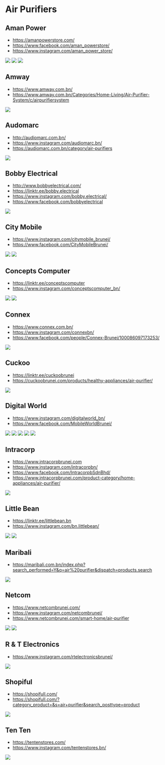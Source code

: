 # Air Purifiers

## Aman Power
- https://amanpowerstore.com/
- https://www.facebook.com/aman_powerstore/
- https://www.instagram.com/aman_power_store/

![](air-purifiers/aman-power-1.jpg)
![](air-purifiers/aman-power-2.jpg)
![](air-purifiers/aman-power-3.jpg)

## Amway
- https://www.amway.com.bn/
- https://www.amway.com.bn/Categories/Home-Living/Air-Purifier-System/c/airpurifiersystem

![](air-purifiers/amway-1.jpg)

## Audomarc
- http://audiomarc.com.bn/
- https://www.instagram.com/audiomarc.bn/
- https://audiomarc.com.bn/category/air-purifiers

![](air-purifiers/audiomarc-1.jpg)

## Bobby Electrical
- http://www.bobbyelectrical.com/
- https://linktr.ee/bobby.electrical
- https://www.instagram.com/bobby.electrical/
- https://www.facebook.com/bobbyelectrical

![](air-purifiers/bobby-electrical-1.jpg)

## City Mobile
- https://www.instagram.com/citymobile_brunei/
- https://www.facebook.com/CityMobileBrunei/

![](air-purifiers/citymobile-1.jpg)
![](air-purifiers/citymobile-2.jpg)

## Concepts Computer
- https://linktr.ee/conceptscomputer
- https://www.instagram.com/conceptscomputer_bn/

![](air-purifiers/concepts-1.jpg)
![](air-purifiers/concepts-2.jpg)

## Connex
- https://www.connex.com.bn/
- https://www.instagram.com/connexbn/
- https://www.facebook.com/people/Connex-Brunei/100086097173253/

![](air-purifiers/connex-1.jpg)

## Cuckoo
- https://linktr.ee/cuckoobrunei
- https://cuckoobrunei.com/products/healthy-appliances/air-purifier/

![](air-purifiers/cuckoo-1.jpg)

## Digital World
- https://www.instagram.com/digitalworld_bn/
- https://www.facebook.com/MobileWorldBrunei/

![](air-purifiers/digitalworld-1.jpg)
![](air-purifiers/digitalworld-2.jpg)
![](air-purifiers/digitalworld-3.jpg)
![](air-purifiers/digitalworld-4.jpg)
![](air-purifiers/digitalworld-5.jpg)

## Intracorp
- https://www.intracorpbrunei.com
- https://www.instagram.com/intracorpbn/
- https://www.facebook.com/IntracorpbSdnBhd/
- https://www.intracorpbrunei.com/product-category/home-appliances/air-purifier/

![](air-purifiers/intracorp-1.jpg)

## Little Bean
- https://linktr.ee/littlebean.bn
- https://www.instagram.com/bn.littlebean/

![](air-purifiers/littlebean-1.jpg)
![](air-purifiers/littlebean-2.jpg)

## Maribali
- https://maribali.com.bn/index.php?search_performed=Y&q=air%20purifier&dispatch=products.search

![](air-purifiers/maribali-1.jpg)

## Netcom
- https://www.netcombrunei.com/
- https://www.instagram.com/netcombrunei/
- https://www.netcombrunei.com/smart-home/air-purifier

![](air-purifiers/netcom-1.jpg)
![](air-purifiers/netcom-2.jpg)

## R & T Electronics

- https://www.instagram.com/rtelectronicsbrunei/

![](air-purifiers/rt-1.jpg)

## Shopiful
- https://shopifull.com/
- https://shopifull.com/?category_product=&s=air+purifier&search_posttype=product

![](air-purifiers/shopifull-1.jpg)

## Ten Ten
- https://tentenstores.com/
- https://www.instagram.com/tentenstores.bn/

![](air-purifiers/tenten-1.jpg)